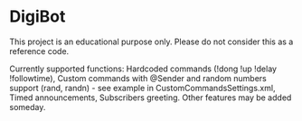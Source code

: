# DigiBot
This project is an educational purpose only. Please do not consider this as a reference code.

Currently supported functions: Hardcoded commands (!dong !up !delay !followtime), Custom commands with @Sender and random numbers support (rand, randn) - see example in CustomCommandsSettings.xml, Timed announcements, Subscribers greeting. Other features may be added someday.

